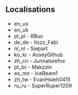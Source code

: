 ## Localisations

- en_us
- en_uk
- pl_pl - RBus
- de_de - Itszz_Fabi
- nl_nl - Siepart
- ko_kr - AsseyGithub
- zh_cn - Junnaturefox
- pt_br - Makzzin
- es_mx - IceBeam1
- zh_tw - EvanHsieh0415
- ru_ru - SuperRuper1209
